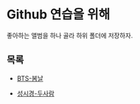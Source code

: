 # Github 연습을 위해

좋아하는 앨범을 하나 골라 하위 폴더에 저장하자.

## 목록

- [BTS-봄날](%EB%B4%84%EB%82%A0/README.md)

- [성시경-두사람](%EB%91%90%EC%82%AC%EB%9E%8C/README.md)
